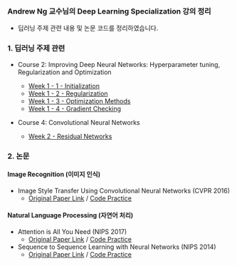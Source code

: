 ### Andrew Ng 교수님의 Deep Learning Specialization 강의 정리

* 딥러닝 주제 관련 내용 및 논문 코드를 정리하였습니다.

### 1. 딥러닝 주제 관련

* Course 2: Improving Deep Neural Networks: Hyperparameter tuning, Regularization and Optimization
  * [Week 1 - 1 - Initialization](/02-Improving-Deep-Neural-Networks/Initialization.ipynb)
  * [Week 1 - 2 - Regularization](/02-Improving-Deep-Neural-Networks/Regularization.ipynb)
  * [Week 1 - 3 - Optimization Methods](/02-Improving-Deep-Neural-Networks/Optimization_methods.ipynb)
  * [Week 1 - 4 - Gradient Checking](/02-Improving-Deep-Neural-Networks/Gradient_Checking.ipynb)

* Course 4: Convolutional Neural Networks
  * [Week 2 - Residual Networks](/03-Convolutional-Neural-Networks/Residual_Networks.ipynb)

### 2. 논문 

#### Image Recognition (이미지 인식)

* Image Style Transfer Using Convolutional Neural Networks (CVPR 2016)
  * [Original Paper Link](https://www.cv-foundation.org/openaccess/content_cvpr_2016/papers/Gatys_Image_Style_Transfer_CVPR_2016_paper.pdf) / [Code Practice](/03-Convolutional-Neural_Networks/Style_Transfer.ipynb)

#### Natural Language Processing (자연어 처리)

* Attention is All You Need (NIPS 2017)
  * [Original Paper Link](https://arxiv.org/abs/1706.03762) / [Code Practice](/04-Sequence-Models/Attention_Is_All_You_Need.ipynb)
* Sequence to Sequence Learning with Neural Networks (NIPS 2014)
  * [Original Paper Link](https://arxiv.org/abs/1409.3215) / [Code Practice](/04-Sequence-Models/Sequence_to_Sequence_with_LSTM.ipynb)
